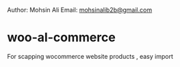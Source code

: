 Author: Mohsin Ali
Email: mohsinalib2b@gmail.com 

# woo-al-commerce
For scapping wocommerce website products , easy import

